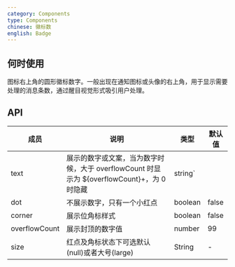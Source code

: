 ```yaml
---
category: Components
type: Components
chinese: 徽标数
english: Badge
---
```


## 何时使用  

图标右上角的圆形徽标数字。一般出现在通知图标或头像的右上角，用于显示需要处理的消息条数，通过醒目视觉形式吸引用户处理。  


## API  


| 成员        | 说明           | 类型      | 默认值       |
|------------|----------------|--------------------|--------------|
| text       | 展示的数字或文案，当为数字时候，大于 overflowCount 时显示为 ${overflowCount}+，为 0 时隐藏     |   string`||`number   |   -  |
| dot   | 不展示数字，只有一个小红点   |   boolean    |  false  |
| corner     | 展示位角标样式  | boolean |  false  |
| overflowCount       | 展示封顶的数字值  | number | 99|
| size	   | 红点及角标状态下可选默认(null)或者大号(large)  | String	 | - |
